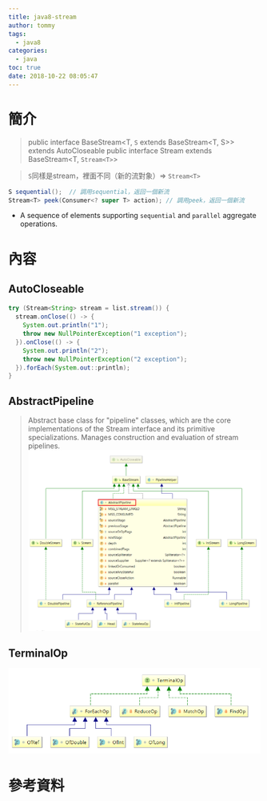 ```yaml
---
title: java8-stream
author: tommy
tags:
  - java8
categories:
  - java
toc: true
date: 2018-10-22 08:05:47
---
```


# 簡介

> public interface BaseStream<T, `S` extends BaseStream<T, S>> extends AutoCloseable 
> public interface Stream<T> extends BaseStream<T, `Stream<T>`>

> `S`同樣是stream，裡面不同（新的流對象）=> `Stream<T>`



```java
S sequential();  // 調用sequential，返回一個新流
Stream<T> peek(Consumer<? super T> action); // 調用peek，返回一個新流
```

- A sequence of elements supporting `sequential` and `parallel` aggregate operations.

<!--more-->
# 內容

## AutoCloseable

```java
try (Stream<String> stream = list.stream()) {
  stream.onClose(() -> {
    System.out.println("1");
    throw new NullPointerException("1 exception");
  }).onClose(() -> {
    System.out.println("2");
    throw new NullPointerException("2 exception");
  }).forEach(System.out::println);
}
```





## AbstractPipeline
> Abstract base class for "pipeline" classes, which are the core implementations of the Stream interface and its primitive specializations. Manages construction and evaluation of stream pipelines.
![AbstractPipeline](java8-stream/20181028201410.png)


## TerminalOp
![TerminalOp](java8-stream/20181028200806.png)

# 參考資料


